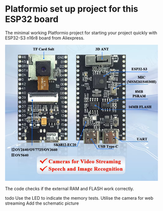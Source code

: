 # Platformio set up project for this ESP32 board

The minimal working Platformio project for starting your project quickly with ESP32-S3 n16r8 board from Aliexpress. 

![The board](https://github.com/jsonslim/Platformio-setup-ESP32-S3-camera-R8F16/blob/main/img/1.png?raw=true)

The code checks if the external RAM and FLASH work correctly. 



todo
Use the LED to indicate the memory tests.
Utilise the camera for web streaming
Add the schematic picture
